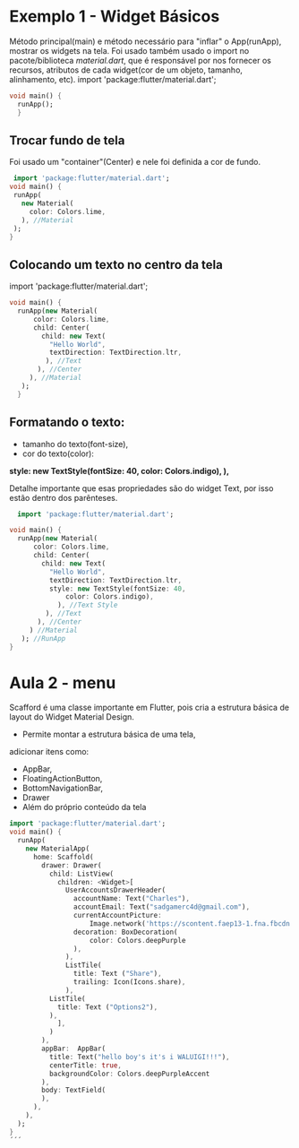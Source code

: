 # Exemplo 1 - Widget Básicos

Método principal(main) e método necessário para "inflar" o App(runApp), mostrar os widgets na tela.
Foi usado também usado o import no pacote/biblioteca *material.dart*, que é responsável por nos fornecer os recursos, atributos de cada
widget(cor de um objeto, tamanho, alinhamento, etc).
import 'package:flutter/material.dart';
```dart
void main() {
  runApp();
  }
  ```
  
## Trocar fundo de tela
  
  Foi usado um "container"(Center) e nele foi definida a cor de fundo.
  
 ```dart 
  import 'package:flutter/material.dart';
void main() {
  runApp(
    new Material(
      color: Colors.lime,
    ), //Material
  );
 }
 ```
 
## Colocando um texto no centro da tela
import 'package:flutter/material.dart';
```dart
void main() {
  runApp(new Material(
      color: Colors.lime,
      child: Center(
        child: new Text(
          "Hello World",
          textDirection: TextDirection.ltr,
         ), //Text
       ), //Center
     ), //Material
   );
  }
```
  
  ## Formatando o texto:
  - tamanho do texto(font-size),
  - cor do texto(color):
  
  **style: new TextStyle(fontSize: 40,
              color: Colors.indigo),
          ),**
          
  Detalhe importante que esas propriedades são do widget Text, por isso estão dentro dos parênteses.        
          
  
```dart
  import 'package:flutter/material.dart';

void main() {
  runApp(new Material(
      color: Colors.lime,
      child: Center(
        child: new Text(
          "Hello World",
          textDirection: TextDirection.ltr,
          style: new TextStyle(fontSize: 40,
              color: Colors.indigo),
            ), //Text Style
         ), //Text
       ), //Center
     ) //Material
   ); //RunApp
}
```

# Aula 2 - menu

Scafford é uma classe importante em Flutter, pois cria a estrutura básica de layout do Widget Material Design.

- Permite montar a estrutura básica de uma tela,

adicionar itens como:

- AppBar,
- FloatingActionButton,
- BottomNavigationBar,
- Drawer
- Além do próprio conteúdo da tela

```dart
import 'package:flutter/material.dart';
void main() {
  runApp(
    new MaterialApp(
      home: Scaffold(
        drawer: Drawer(
          child: ListView(
            children: <Widget>[
              UserAccountsDrawerHeader(
                accountName: Text("Charles"),
                accountEmail: Text("sadgamerc4d@gmail.com"),
                currentAccountPicture:
                    Image.network('https://scontent.faep13-1.fna.fbcdn.net/v/t1.0-9/58574630_371697263687315_2910261327144419328_n.jpg?_nc_cat=106&_nc_oc=AQm8-ZumQdGDufEPwDwNB61_meYjg5s2_1YhGmh71HdQmVwN0xHjhuoX5oifYzOdD6M&_nc_ht=scontent.faep13-1.fna&oh=30fff84df1beb0f3059e409f33cf5d3e&oe=5D8A551B'),
                decoration: BoxDecoration(
                    color: Colors.deepPurple
                ),
              ),
              ListTile(
                title: Text ("Share"),
                trailing: Icon(Icons.share),
              ),
          ListTile(
            title: Text ("Options2"),
          ),
            ],
          )
        ),
        appBar:  AppBar(
          title: Text("hello boy's it's i WALUIGI!!!"),
          centerTitle: true,
          backgroundColor: Colors.deepPurpleAccent
        ),
        body: TextField(
        ),
      ),
    ),
  );
}
´´´
